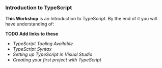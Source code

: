 ### Introduction to TypeScript

**This Workshop** is an Introduction to TypeScript. By the end of it you will have understanding of:

**TODO Add links to these**

- *TypeScript Tooling Available*
- *TypeScript Syntax*
- *Setting up TypeScript in Visual Studio*
- *Creating your first project with TypeScript* 
